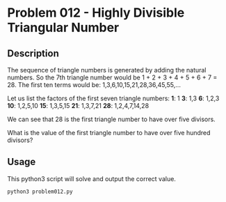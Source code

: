 # Problem 012 - Highly Divisible Triangular Number

## Description

The sequence of triangle numbers is generated by adding the natural numbers. So the 7th triangle number would be 1 + 2 + 3 + 4 + 5 + 6 + 7 = 28. The first ten terms would be:
1,3,6,10,15,21,28,36,45,55,...

Let us list the factors of the first seven triangle numbers:
**1**: 1
**3**: 1,3
**6**: 1,2,3
**10**: 1,2,5,10
**15**: 1,3,5,15
**21**: 1,3,7,21
**28**: 1,2,4,7,14,28

We can see that 28 is the first triangle number to have over five divisors.

What is the value of the first triangle number to have over five hundred divisors?

## Usage

This python3 script will solve and output the correct value.

```bash
python3 problem012.py
```